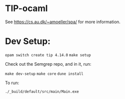 # TIP-ocaml

See https://cs.au.dk/~amoeller/spa/ for more information.

# Dev Setup:

`opam switch create tip 4.14.0`
`make setup`

Check out the Semgrep repo, and in it, run:

`make dev-setup`
`make core`
`dune install`

To run:

`./_build/default/src/main/Main.exe`
